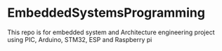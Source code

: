 # EmbeddedSystemsProgramming
This repo is for embedded system and Architecture engineering project using PIC, Arduino, STM32, ESP and Raspberry pi
